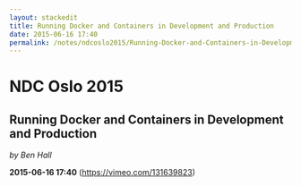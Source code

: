 ```yaml
---
layout: stackedit
title: Running Docker and Containers in Development and Production
date: 2015-06-16 17:40
permalink: /notes/ndcoslo2015/Running-Docker-and-Containers-in-Development-and-Production.html
---
```


# NDC Oslo 2015
## Running Docker and Containers in Development and Production
*by Ben Hall*

**2015-06-16 17:40** (https://vimeo.com/131639823)